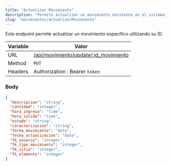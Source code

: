 ```yaml
---
title: "Actualizar Movimiento"
description: "Permite actualizar un movimiento existente en el sistema."
slug: "movimientos/actualizarMovimiento"
---
```


Este endpoint permite actualizar un movimiento específico utilizando su ID.

| Variable | Valor                                                                          |
| -------- | ------------------------------------------------------------------------------ |
| URL      | [/api/movimiento/update/:id_movimiento](/api/movimiento/update/:id_movimiento) |
| Method   | `PUT`                                                                          |
| Headers  | Authorization : Bearer `token`                                                 |

### Body

```json
{
  "descripcion": "string",
  "cantidad": "integer",
  "hora_ingreso": "time",
  "hora_salida": "time",
  "estado": "string",
  "caracterizacion": "string",
  "fecha_movimiento": "date",
  "fecha_actualizacion": "date",
  "fk_usuario": "integer",
  "fk_tipo_movimiento": "integer",
  "fk_sitio": "integer",
  "fk_elemento": "integer"
}
```
